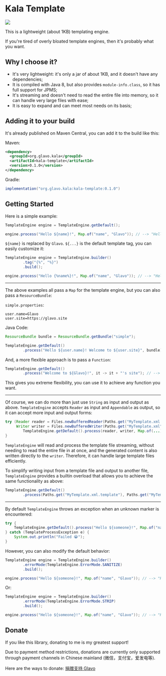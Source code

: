 # Kala Template

[![](https://img.shields.io/maven-central/v/org.glavo.kala/kala-template?label=Maven%20Central)](https://search.maven.org/artifact/org.glavo.kala/kala-template)

This is a lightweight (about 1KB) templating engine.

If you're tired of overly bloated template engines, then it's probably what you want.

## Why I choose it?

* It's very lightweight: it's only a jar of about 1KB, and it doesn't have any dependencies;
* It is compiled with Java 8, but also provides `module-info.class`, so it has full support for JPMS;
* It's streaming and doesn't need to read the entire file into memory, so it can handle very large files with ease;
* It is easy to expand and can meet most needs on its basis;

## Adding it to your build

It's already published on Maven Central, you can add it to the build like this:

Maven:
```xml
<dependency>
  <groupId>org.glavo.kala</groupId>
  <artifactId>kala-template</artifactId>
  <version>0.1.0</version>
</dependency>
```

Gradle:
```groovy
implementation("org.glavo.kala:kala-template:0.1.0")
```

## Getting Started

Here is a simple example:

```java
TemplateEngine engine = TemplateEngine.getDefault();

engine.process("Hello ${name}!", Map.of("name", "Glavo")); // --> "Hello Glavo!"
```

`${name}` is replaced by `Glavo`. `${...}` is the default template tag, you can easily customize it:

```java
TemplateEngine engine = TemplateEngine.builder()
        .tag("{%", "%}")
        .build();

engine.process("Hello {%name%}!", Map.of("name", "Glavo")); // --> "Hello Glavo!"
```

---

The above examples all pass a `Map` for the template engine, but you can also pass a `ResourceBundle`:

`simple.properties`:
```properties
user.name=Glavo
user.site=https://glavo.site
```

Java Code:
```java
ResourceBundle bundle = ResourceBundle.getBundle("simple");

TemplateEngine.getDefault()
        .process("Hello ${user.name}! Welcome to ${user.site}", bundle); // --> "Hello Glavo! Welcome to https://glavo.site"
```

And, a more flexible approach is to pass a `Function`:

```java
TemplateEngine.getDefault()
        .process("Welcome to ${Glavo}!", it -> it + "'s site"); // --> "Welcome to Glavo's site!"
```

This gives you extreme flexibility, you can use it to achieve any function you want.

---

Of course, we can do more than just use `String` as input and output as above.
`TemplateEngine` accepts `Reader` as input and `Appendable` as output, so it can accept more input and output forms:

```java
try (Reader reader = Files.newBufferedReader(Paths.get("MyTemplate.xml.template"));
     Writer writer = Files.newBufferedWriter(Paths.get("MyTemplate.xml"))) {
        TemplateEngine.getDefault().process(reader, writer, Map.of(...));
}
```

`TemplateEngine` will read and process the template file streaming, without needing to read the entire file in at once,
and the generated content is also written directly to the `writer`.
Therefore, it can handle large template files efficiently.

To simplify writing input from a template file and output to another file,
`TemplateEngine` provides a builtin overload that allows you to achieve the same functionality as above:

```java
TemplateEngine.getDefault()
        .process(Paths.get("MyTemplate.xml.template"), Paths.get("MyTemplate.xml"), Map.of(...));
```

---

By default `TemplateEngine` throws an exception when an unknown marker is encountered:

```java
try {
    TemplateEngine.getDefault().process("Hello ${someone}!", Map.of("name", "Glavo")); // Failed
} catch (TemplateProcessException e) {
    System.out.println("Failed 😭");
}
```

However, you can also modify the default behavior:

```java
TemplateEngine engine = TemplateEngine.builder()
        .errorMode(TemplateEngine.ErrorMode.SANITIZE)
        .build();

engine.process("Hello ${someone}!", Map.of("name", "Glavo")); // --> "Hello ${someone}!"
```

Or:

```java
TemplateEngine engine = TemplateEngine.builder()
        .errorMode(TemplateEngine.ErrorMode.STRIP)
        .build();

engine.process("Hello ${someone}!", Map.of("name", "Glavo")); // --> "Hello !"
```

## Donate

If you like this library, donating to me is my greatest support!

Due to payment method restrictions, donations are currently only supported through payment channels in Chinese mainland (微信，支付宝，爱发电等).

Here are the ways to donate: [捐赠支持 Glavo](https://donate.glavo.site/)